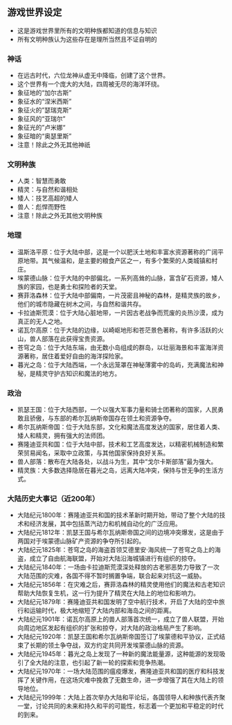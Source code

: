## 游戏世界设定
- 这是游戏世界里所有的文明种族都知道的信息与知识
- 所有文明种族认为这些存在是理所当然且不证自明的

### 神话
- 在远古时代，六位龙神从虚无中降临，创建了这个世界。
- 这个世界有一个庞大的大陆，四周被无尽的海洋环绕。
- 象征地的“加尔古斯”
- 象征水的“涅米西斯”
- 象征火的”瑟瑞克斯“
- 象征风的“亚瑞尔”
- 象征光的”卢米娜“
- 象征暗的“奥瑟里斯”
- 注意！除此之外无其他神祇

### 文明种族
- 人类：智慧而勇敢
- 精灵：与自然和谐相处
- 矮人：技艺高超的矮人
- 兽人：彪悍而野性
- 注意！除此之外无其他文明种族

### 地理
- 温斯洛平原：位于大陆中部，这是一个以肥沃土地和丰富水资源著称的广阔平原地带。其气候温和，是主要的粮食产区之一，有多个繁荣的人类城镇和村庄。
- 埃蒙德山脉：位于大陆的中部偏北，一系列高耸的山脉，富含矿石资源，矮人族的家园，也是勇士和探险者的天堂。
- 赛菲洛森林：位于大陆中部偏南，一片茂密且神秘的森林，是精灵族的故乡，他们的城市隐藏在树木之间，与自然和谐共存。
- 卡拉迪斯荒漠：位于大陆心脏地带，一片因古老战争而荒废的炎热沙漠，成为真正的无人之地。
- 诺瓦尔高原：位于大陆的边缘，以崎岖地形和苍茫景色著称，有许多活跃的火山，兽人部落在此获得宝贵资源。
- 苍穹之岛：位于大陆东端，由无数小岛组成的群岛，以壮丽海景和丰富海洋资源著称，居住着爱好自由的海洋探险家。
- 暮光之岛：位于大陆西端，一个永远笼罩在神秘薄雾中的岛屿，充满魔法和神秘，是精灵守护古知识和魔法的地方。

### 政治
- 凯瑟王国：位于大陆西部，一个以强大军事力量和骑士团著称的国家，人民勇敢且骄傲，与东部的希尔瓦纳斯帝国存在领土和资源争夺。
- 希尔瓦纳斯帝国：位于大陆东部，文化和魔法高度发达的国家，居住着人类、矮人和精灵，拥有强大的法师团。
- 赛隆迪亚共和国：位于大陆中部，技术和工艺高度发达，以精密机械制造和繁荣贸易闻名，采取中立政策，与其他国家保持良好关系。
- 兽人部落：散布在大陆各处，以战斗为生，其中“戈尔卡斯部落”最为强大。
- 精灵族：大多数选择隐居在暮光之岛，远离大陆冲突，保持与世无争的生活方式。

### 大陆历史大事记（近200年）
- 大陆纪元1800年：赛隆迪亚共和国的技术革新时期开始，带动了整个大陆的技术和经济发展，其中包括蒸汽动力和机械自动化的广泛应用。
- 大陆纪元1812年：凯瑟王国与希尔瓦纳斯帝国之间的边境冲突爆发，这是由于两国对于埃蒙德山脉矿产资源的争夺所引起的。
- 大陆纪元1825年：苍穹之岛的海盗首领艾德里安·海风统一了苍穹之岛上的海盗，成立了自由航海联盟，开始对大陆沿海城镇进行有组织的掠夺。
- 大陆纪元1840年：一场由卡拉迪斯荒漠深处释放的古老邪恶势力导致了一次大陆范围的灾难，各国不得不暂时搁置争端，联合起来对抗这一威胁。
- 大陆纪元1856年：在灾难之后，赛菲洛森林的精灵使用他们的魔法和古老知识帮助大陆恢复生机，这一行为提升了精灵在大陆上的地位和影响力。
- 大陆纪元1879年：赛隆迪亚共和国发明了空中航行技术，开启了大陆的空中旅行和运输时代，极大地缩短了大陆内部和海岛之间的距离。
- 大陆纪元1901年：诺瓦尔高原上的兽人部落首次统一，成立了兽人联盟，开始向周边地区发起有组织的扩张和掠夺，对大陆的政治格局产生了影响。
- 大陆纪元1920年：凯瑟王国和希尔瓦纳斯帝国签订了埃蒙德和平协议，正式结束了长期的领土争夺战，双方约定共同开发埃蒙德山脉的资源。
- 大陆纪元1945年：暮光之岛上发现了一种新的魔法能量源，这种能源的发现吸引了全大陆的注意，也引起了新一轮的探索和竞争热潮。
- 大陆纪元1970年：一场大陆范围的瘟疫爆发，赛隆迪亚共和国的医疗和科技发挥了关键作用，在这场灾难中挽救了无数生命，进一步增强了其在大陆上的领导地位。
- 大陆纪元1999年：大陆上首次举办大陆和平论坛，各国领导人和种族代表齐聚一堂，讨论共同的未来和持久和平的可能性，标志着一个更加和平稳定的时代的到来。